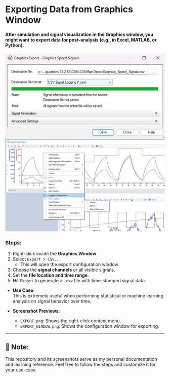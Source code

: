 # Exporting Data from Graphics Window
#### After simulation and signal visualization in the Graphics window, you might want to export data for post-analysis (e.g., in Excel, MATLAB, or Python).

![EXPORT](./EXPORT.png)
![EXPORT_WINDOW](./EXPORT_WINDOW.png)
### Steps:
1. Right-click inside the **Graphics Window**.
2. Select `Export > CSV...`
   - This will open the export configuration window.
3. Choose the **signal channels** or all visible signals.
4. Set the **file location and time range**.
5. Hit `Export` to generate a `.csv` file with time-stamped signal data.

- **Use Case**:  
  This is extremely useful when performing statistical or machine learning analysis on signal behavior over time.

- **Screenshot Previews**:
  - `EXPORT.png`: Shows the right-click context menu.
  - `EXPORT_WINDOW.png`: Shows the configuration window for exporting.

---

## 📌 Note:
This repository and its screenshots serve as my personal documentation and learning reference. Feel free to follow the steps and customize it for your use-case.
